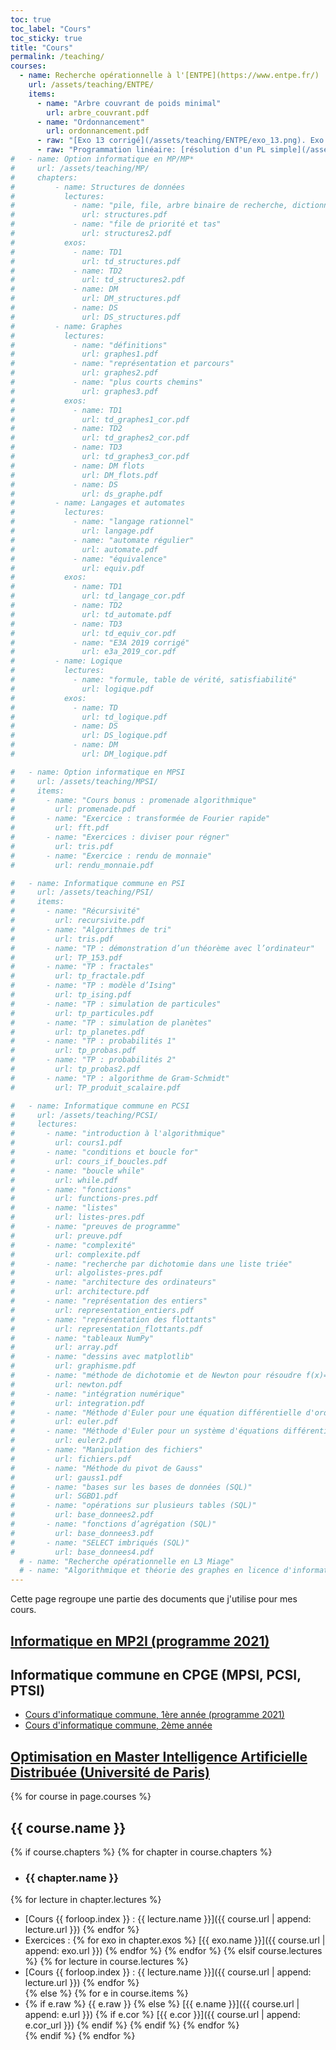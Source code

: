 ```yaml
---
toc: true
toc_label: "Cours"
toc_sticky: true
title: "Cours"
permalink: /teaching/
courses:
  - name: Recherche opérationnelle à l'[ENTPE](https://www.entpe.fr/)
    url: /assets/teaching/ENTPE/
    items:
      - name: "Arbre couvrant de poids minimal" 
        url: arbre_couvrant.pdf
      - name: "Ordonnancement" 
        url: ordonnancement.pdf
      - raw: "[Exo 13 corrigé](/assets/teaching/ENTPE/exo_13.png). Exo 11 corrigé sur GeoGebra : [MPM](https://www.geogebra.org/geometry/pvytdupg), [PERT à compléter](https://www.geogebra.org/geometry/u7z9jngn)"
      - raw: "Programmation linéaire: [résolution d'un PL simple](/assets/teaching/ENTPE/lp_ex.html) ([représentation avec Geogebra](https://www.geogebra.org/m/jcjnzg9x)), [résolution avec Python (exercice Roulements à bille)](https://github.com/fortierq/ENTPE/blob/master/lp/roulement_billes.ipynb), [simplexe à 2 phases](/assets/teaching/ENTPE/simplexe_2_phases.html)"
#   - name: Option informatique en MP/MP*
#     url: /assets/teaching/MP/
#     chapters:
#         - name: Structures de données
#           lectures: 
#             - name: "pile, file, arbre binaire de recherche, dictionnaire" 
#               url: structures.pdf
#             - name: "file de priorité et tas"
#               url: structures2.pdf
#           exos:
#             - name: TD1
#               url: td_structures.pdf 
#             - name: TD2
#               url: td_structures2.pdf 
#             - name: DM
#               url: DM_structures.pdf
#             - name: DS
#               url: DS_structures.pdf
#         - name: Graphes
#           lectures: 
#             - name: "définitions"
#               url: graphes1.pdf
#             - name: "représentation et parcours"
#               url: graphes2.pdf
#             - name: "plus courts chemins"
#               url: graphes3.pdf
#           exos:
#             - name: TD1
#               url: td_graphes1_cor.pdf 
#             - name: TD2
#               url: td_graphes2_cor.pdf
#             - name: TD3
#               url: td_graphes3_cor.pdf
#             - name: DM flots
#               url: DM_flots.pdf
#             - name: DS
#               url: ds_graphe.pdf
#         - name: Langages et automates
#           lectures: 
#             - name: "langage rationnel"
#               url: langage.pdf
#             - name: "automate régulier"
#               url: automate.pdf
#             - name: "équivalence"
#               url: equiv.pdf
#           exos:
#             - name: TD1
#               url: td_langage_cor.pdf 
#             - name: TD2
#               url: td_automate.pdf
#             - name: TD3
#               url: td_equiv_cor.pdf
#             - name: "E3A 2019 corrigé"
#               url: e3a_2019_cor.pdf
#         - name: Logique
#           lectures: 
#             - name: "formule, table de vérité, satisfiabilité"
#               url: logique.pdf
#           exos:
#             - name: TD
#               url: td_logique.pdf 
#             - name: DS
#               url: DS_logique.pdf
#             - name: DM
#               url: DM_logique.pdf

#   - name: Option informatique en MPSI
#     url: /assets/teaching/MPSI/
#     items:
#       - name: "Cours bonus : promenade algorithmique" 
#         url: promenade.pdf
#       - name: "Exercice : transformée de Fourier rapide" 
#         url: fft.pdf
#       - name: "Exercices : diviser pour régner" 
#         url: tris.pdf
#       - name: "Exercice : rendu de monnaie" 
#         url: rendu_monnaie.pdf

#   - name: Informatique commune en PSI
#     url: /assets/teaching/PSI/
#     items:
#       - name: "Récursivité" 
#         url: recursivite.pdf
#       - name: "Algorithmes de tri" 
#         url: tris.pdf
#       - name: "TP : démonstration d’un théorème avec l’ordinateur" 
#         url: TP_153.pdf
#       - name: "TP : fractales" 
#         url: tp_fractale.pdf
#       - name: "TP : modèle d’Ising" 
#         url: tp_ising.pdf
#       - name: "TP : simulation de particules" 
#         url: tp_particules.pdf
#       - name: "TP : simulation de planètes" 
#         url: tp_planetes.pdf
#       - name: "TP : probabilités 1" 
#         url: tp_probas.pdf
#       - name: "TP : probabilités 2" 
#         url: tp_probas2.pdf
#       - name: "TP : algorithme de Gram-Schmidt" 
#         url: TP_produit_scalaire.pdf

#   - name: Informatique commune en PCSI
#     url: /assets/teaching/PCSI/
#     lectures: 
#       - name: "introduction à l'algorithmique" 
#         url: cours1.pdf
#       - name: "conditions et boucle for" 
#         url: cours_if_boucles.pdf
#       - name: "boucle while" 
#         url: while.pdf
#       - name: "fonctions" 
#         url: functions-pres.pdf
#       - name: "listes" 
#         url: listes-pres.pdf
#       - name: "preuves de programme" 
#         url: preuve.pdf
#       - name: "complexité" 
#         url: complexite.pdf
#       - name: "recherche par dichotomie dans une liste triée" 
#         url: algolistes-pres.pdf
#       - name: "architecture des ordinateurs" 
#         url: architecture.pdf
#       - name: "représentation des entiers" 
#         url: representation_entiers.pdf
#       - name: "représentation des flottants" 
#         url: representation_flottants.pdf
#       - name: "tableaux NumPy" 
#         url: array.pdf
#       - name: "dessins avec matplotlib" 
#         url: graphisme.pdf
#       - name: "méthode de dichotomie et de Newton pour résoudre f(x)=0" 
#         url: newton.pdf
#       - name: "intégration numérique" 
#         url: integration.pdf
#       - name: "Méthode d'Euler pour une équation différentielle d'ordre 1" 
#         url: euler.pdf
#       - name: "Méthode d'Euler pour un système d'équations différentielles" 
#         url: euler2.pdf
#       - name: "Manipulation des fichiers" 
#         url: fichiers.pdf
#       - name: "Méthode du pivot de Gauss" 
#         url: gauss1.pdf
#       - name: "bases sur les bases de données (SQL)" 
#         url: SGBD1.pdf
#       - name: "opérations sur plusieurs tables (SQL)"
#         url: base_donnees2.pdf
#       - name: "fonctions d’agrégation (SQL)" 
#         url: base_donnees3.pdf
#       - name: "SELECT imbriqués (SQL)" 
#         url: base_donnees4.pdf
  # - name: "Recherche opérationnelle en L3 Miage"
  # - name: "Algorithmique et théorie des graphes en licence d'informatique"
---
```


Cette page regroupe une partie des documents que j'utilise pour mes cours.

## [Informatique en MP2I (programme 2021)](https://mp2i-fsm.github.io/mp2i-2021)
<!-- [<img src="https://github.githubassets.com/images/modules/logos_page/GitHub-Mark.png" width=30>](http://google.com.au/) -->

## Informatique commune en CPGE (MPSI, PCSI, PTSI)
- [Cours d'informatique commune, 1ère année (programme 2021)](https://fortierq.github.io/itc1)  
- [Cours d'informatique commune, 2ème année](https://fortierq.github.io/ipt2)  

## [Optimisation en Master Intelligence Artificielle Distribuée (Université de Paris)](https://fortierq.github.io/oc-m1-2021)

{% for course in page.courses %}
## {{ course.name }}
{% if course.chapters %}
{% for chapter in course.chapters %}
- ### {{ chapter.name }}  
{% for lecture in chapter.lectures %} 
  - [Cours {{ forloop.index }} : {{ lecture.name }}]({{ course.url | append: lecture.url }})
{% endfor %}  
  - Exercices : {% for exo in chapter.exos %} [{{ exo.name }}]({{ course.url | append: exo.url }}) {% endfor %}
{% endfor %}
{% elsif course.lectures %}
{% for lecture in course.lectures %} 
  - [Cours {{ forloop.index }} : {{ lecture.name }}]({{ course.url | append: lecture.url }})
{% endfor %}  
{% else %}
{% for e in course.items %} 
  - {% if e.raw %} {{ e.raw }}
  {% else %}
  [{{ e.name }}]({{ course.url | append: e.url }})
  {% if e.cor %} [{{ e.cor }}]({{ course.url | append: e.cor_url }}) {% endif %}
  {% endif %} 
{% endfor %}  
{% endif %}
{% endfor %}

